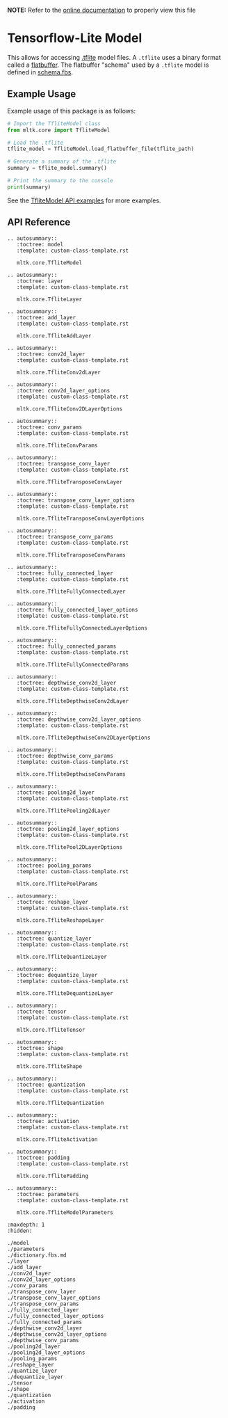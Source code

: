__NOTE:__ Refer to the [online documentation](https://siliconlabs.github.io/mltk) to properly view this file
# Tensorflow-Lite Model

This allows for accessing [.tflite](https://www.tensorflow.org/lite/models/convert) model files.
A `.tflite` uses a binary format called a [flatbuffer](https://google.github.io/flatbuffers/).
The flatbuffer "schema" used by a `.tflite` model is defined in [schema.fbs](https://github.com/tensorflow/tensorflow/blob/master/tensorflow/lite/schema/schema.fbs).


## Example Usage

Example usage of this package is as follows:

```python
# Import the TfliteModel class
from mltk.core import TfliteModel

# Load the .tflite
tflite_model = TfliteModel.load_flatbuffer_file(tflite_path)

# Generate a summary of the .tflite
summary = tflite_model.summary()

# Print the summary to the console
print(summary)
```

See the [TfliteModel API examples](https://siliconlabs.github.io/mltk/mltk/examples/tflite_model.html) for more examples.

## API Reference


```{eval-rst}
.. autosummary::
   :toctree: model
   :template: custom-class-template.rst

   mltk.core.TfliteModel

.. autosummary::
   :toctree: layer
   :template: custom-class-template.rst

   mltk.core.TfliteLayer

.. autosummary::
   :toctree: add_layer
   :template: custom-class-template.rst

   mltk.core.TfliteAddLayer

.. autosummary::
   :toctree: conv2d_layer
   :template: custom-class-template.rst

   mltk.core.TfliteConv2dLayer

.. autosummary::
   :toctree: conv2d_layer_options
   :template: custom-class-template.rst

   mltk.core.TfliteConv2DLayerOptions

.. autosummary::
   :toctree: conv_params
   :template: custom-class-template.rst

   mltk.core.TfliteConvParams

.. autosummary::
   :toctree: transpose_conv_layer
   :template: custom-class-template.rst

   mltk.core.TfliteTransposeConvLayer

.. autosummary::
   :toctree: transpose_conv_layer_options
   :template: custom-class-template.rst

   mltk.core.TfliteTransposeConvLayerOptions

.. autosummary::
   :toctree: transpose_conv_params
   :template: custom-class-template.rst

   mltk.core.TfliteTransposeConvParams

.. autosummary::
   :toctree: fully_connected_layer
   :template: custom-class-template.rst

   mltk.core.TfliteFullyConnectedLayer

.. autosummary::
   :toctree: fully_connected_layer_options
   :template: custom-class-template.rst

   mltk.core.TfliteFullyConnectedLayerOptions

.. autosummary::
   :toctree: fully_connected_params
   :template: custom-class-template.rst

   mltk.core.TfliteFullyConnectedParams

.. autosummary::
   :toctree: depthwise_conv2d_layer
   :template: custom-class-template.rst

   mltk.core.TfliteDepthwiseConv2dLayer

.. autosummary::
   :toctree: depthwise_conv2d_layer_options
   :template: custom-class-template.rst

   mltk.core.TfliteDepthwiseConv2DLayerOptions

.. autosummary::
   :toctree: depthwise_conv_params
   :template: custom-class-template.rst

   mltk.core.TfliteDepthwiseConvParams

.. autosummary::
   :toctree: pooling2d_layer
   :template: custom-class-template.rst

   mltk.core.TflitePooling2dLayer

.. autosummary::
   :toctree: pooling2d_layer_options
   :template: custom-class-template.rst

   mltk.core.TflitePool2DLayerOptions

.. autosummary::
   :toctree: pooling_params
   :template: custom-class-template.rst

   mltk.core.TflitePoolParams

.. autosummary::
   :toctree: reshape_layer
   :template: custom-class-template.rst

   mltk.core.TfliteReshapeLayer

.. autosummary::
   :toctree: quantize_layer
   :template: custom-class-template.rst

   mltk.core.TfliteQuantizeLayer

.. autosummary::
   :toctree: dequantize_layer
   :template: custom-class-template.rst

   mltk.core.TfliteDequantizeLayer

.. autosummary::
   :toctree: tensor
   :template: custom-class-template.rst

   mltk.core.TfliteTensor

.. autosummary::
   :toctree: shape
   :template: custom-class-template.rst

   mltk.core.TfliteShape

.. autosummary::
   :toctree: quantization
   :template: custom-class-template.rst

   mltk.core.TfliteQuantization

.. autosummary::
   :toctree: activation
   :template: custom-class-template.rst

   mltk.core.TfliteActivation

.. autosummary::
   :toctree: padding
   :template: custom-class-template.rst

   mltk.core.TflitePadding

.. autosummary::
   :toctree: parameters
   :template: custom-class-template.rst

   mltk.core.TfliteModelParameters
```


```{toctree}
:maxdepth: 1
:hidden:

./model
./parameters
./dictionary.fbs.md
./layer
./add_layer
./conv2d_layer
./conv2d_layer_options
./conv_params
./transpose_conv_layer
./transpose_conv_layer_options
./transpose_conv_params
./fully_connected_layer
./fully_connected_layer_options
./fully_connected_params
./depthwise_conv2d_layer
./depthwise_conv2d_layer_options
./depthwise_conv_params
./pooling2d_layer
./pooling2d_layer_options
./pooling_params
./reshape_layer
./quantize_layer
./dequantize_layer
./tensor
./shape
./quantization
./activation
./padding
```